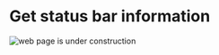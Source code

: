 # Get status bar information

![web page is under construction](https://docimages.blob.core.chinacloudapi.cn/images/commingsoon20210514.jpg)
